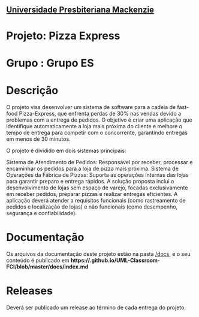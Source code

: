 <h2><a href= "https://www.mackenzie.br">Universidade Presbiteriana Mackenzie</a></h2>


# Projeto: Pizza Express

 # Grupo : Grupo ES

# Descrição


O projeto visa desenvolver um sistema de software para a cadeia de fast-food Pizza-Express, que enfrenta perdas de 30% nas vendas devido a problemas com a entrega de pedidos. O objetivo é criar uma aplicação que identifique automaticamente a loja mais próxima do cliente e melhore o tempo de entrega para competir com o concorrente, garantindo entregas em menos de 30 minutos.

O projeto é dividido em dois sistemas principais:

Sistema de Atendimento de Pedidos: Responsável por receber, processar e encaminhar os pedidos para a loja de pizza mais próxima.
Sistema de Operações da Fábrica de Pizzas: Suporta as operações internas das lojas para garantir preparo e entrega rápidos.
A solução proposta inclui o desenvolvimento de lojas sem espaço de varejo, focadas exclusivamente em receber pedidos, preparar pizzas e realizar entregas eficientes. A aplicação deverá atender a requisitos funcionais (como rastreamento de pedidos e localização de lojas) e não funcionais (como desempenho, segurança e confiabilidade).

# Documentação

Os arquivos da documentação deste projeto estão na pasta [/docs](/docs), e o seu conteúdo é publicado em **https://<usuario>.github.io/UML-Classroom-FCI/blob/master/docs/index.md**



# Releases

Deverá ser publicado um release ao término de cada entrega do projeto.
